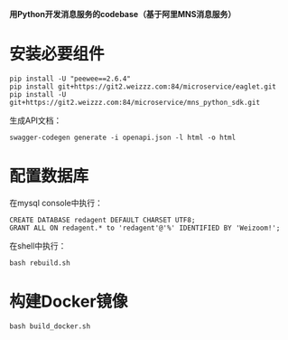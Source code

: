 **用Python开发消息服务的codebase（基于阿里MNS消息服务）**

# 安装必要组件

```
pip install -U "peewee==2.6.4"
pip install git+https://git2.weizzz.com:84/microservice/eaglet.git
pip install -U git+https://git2.weizzz.com:84/microservice/mns_python_sdk.git
```

生成API文档：
```
swagger-codegen generate -i openapi.json -l html -o html
```

# 配置数据库

在mysql console中执行：
```
CREATE DATABASE redagent DEFAULT CHARSET UTF8;
GRANT ALL ON redagent.* to 'redagent'@'%' IDENTIFIED BY 'Weizoom!';
```

在shell中执行：
```
bash rebuild.sh
```

# 构建Docker镜像

```
bash build_docker.sh
```
